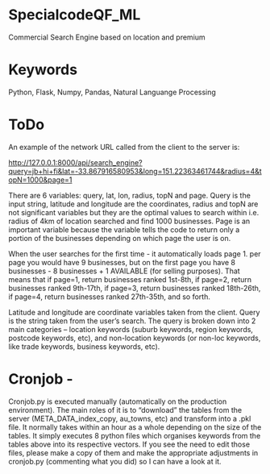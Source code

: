 # SpecialcodeQF_ML
 Commercial Search Engine based on location and premium
# Keywords
Python, Flask, Numpy, Pandas, Natural Languange Processing

# ToDo
An example of the network URL called from the client to the server is:

http://127.0.0.1:8000/api/search_engine?query=jb+hi+fi&lat=-33.867916580953&long=151.22363461744&radius=4&topN=1000&page=1

There are 6 variables: query, lat, lon, radius, topN and page.
Query is the input string, latitude and longitude are the coordinates, radius and topN are not significant variables but they are the optimal values to search within i.e. radius of 4km of location searched and find 1000 businesses. Page is an important variable because the variable tells the code to return only a portion of the businesses depending on which page the user is on.

When the user searches for the first time - it automatically loads page 1. per page you would have 9 businesses, but on the first page you have 8 businesses - 8 businesses + 1 AVAILABLE (for selling purposes). That means that if page=1, return businesses ranked 1st-8th, if page=2, return businesses ranked 9th-17th, if page=3, return businesses ranked 18th-26th, if page=4, return businesses ranked 27th-35th, and so forth.

Latitude and longitude are coordinate variables taken from the client. Query is the string taken from the user’s search. The query is broken down into 2 main categories – location keywords (suburb keywords, region keywords, postcode keywords, etc), and non-location keywords (or non-loc keywords, like trade keywords, business keywords, etc).

# Cronjob -

Cronjob.py is executed manually (automatically on the production environment). The main roles of it is to “download” the tables from the server (META_DATA_index_copy, au_towns, etc) and transform into a .pkl file. It normally takes within an hour as a whole depending on the size of the tables. It simply executes 8 python files which organises keywords from the tables above into its respective vectors. If you see the need to edit those files, please make a copy of them and make the appropriate adjustments in cronjob.py (commenting what you did) so I can have a look at it.

